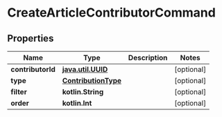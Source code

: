 
# CreateArticleContributorCommand

## Properties
Name | Type | Description | Notes
------------ | ------------- | ------------- | -------------
**contributorId** | [**java.util.UUID**](java.util.UUID.md) |  |  [optional]
**type** | [**ContributionType**](ContributionType.md) |  |  [optional]
**filter** | **kotlin.String** |  |  [optional]
**order** | **kotlin.Int** |  |  [optional]



